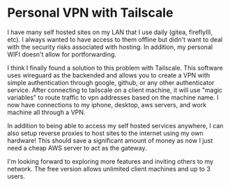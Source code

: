 # Personal VPN with Tailscale

I have many self hosted sites on my LAN that I use daily (gitea, fireflyIII, etc). I always wanted to have access to them offline but didn't want to deal with the security risks associated with hosting. In addition, my personal WIFI doesn't allow for portforwarding.

I think I finally found a solution to this problem with Tailscale. This software uses wireguard as the backended and allows you to create a VPN with simple authentication through google, github, or any other authenticator service. After connecting to tailscale on a client machine, it will use "magic variables" to route traffic to vpn addresses based on the machine name. I now have connections to my iphone, desktop, aws servers, and work machine all through a VPN.

In addition to being able to access my self hosted services anywhere, I can also setup reverse proxies to host sites to the internet using my own hardware! This should save a significant amount of money as now I just need a cheap AWS server to act as the gateway.

I'm looking forward to exploring more features and inviting others to my network. The free version allows unlimited client machines and up to 3 users.